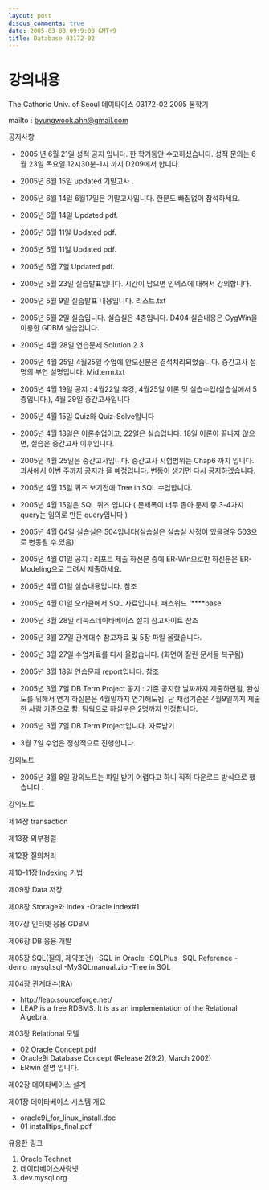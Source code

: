```yaml
---
layout: post
disqus_comments: true
date: 2005-03-03 09:9:00 GMT+9
title: Database 03172-02  
---
```

# 강의내용

The Cathoric Univ. of Seoul
데이타이스 03172-02
2005 봄학기

mailto : byungwook.ahn@gmail.com

공지사항 

* 2005 년 6월 21일 성적 공지 입니다. 한 학기동안 수고하셨습니다. 성적 문의는 6월 23일 목요일 12시30분-1시 까지 D209에서 합니다.

* 2005년 6월 15일 updated 기말고사 .

* 2005년 6월 14일 6월17일은 기말고사입니다. 한분도 빠짐없이 참석하세요.

* 2005년 6월 14일 Updated pdf.

* 2005년 6월 11일 Updated pdf.

* 2005년 6월 11일 Updated pdf.

* 2005년 6월 7일 Updated pdf.

* 2005년 5월 23일 실습발표입니다. 시간이 남으면 인덱스에 대해서 강의합니다.

* 2005년 5월 9일 실습발표 내용입니다. 리스트.txt

* 2005년 5월 2일 실습입니다. 실습실은 4층입니다. D404 실습내용은 CygWin을 이용한 GDBM 실습입니다.

* 2005년 4월 28일 연습문제 Solution 2.3

* 2005년 4월 25일 4월25일 수업에 안오신분은 결석처리되었습니다. 중간고사 설명의 부연 설명입니다. Midterm.txt 

* 2005년 4월 19일 공지 : 4월22일 휴강, 4월25일 이론 및 실습수업(실습실에서 5층입니다.), 4월 29일 중간고사입니다

* 2005년 4월 15일 Quiz와 Quiz-Solve입니다

* 2005년 4월 18일은 이론수업이고, 22일은 실습입니다. 18일 이론이 끝나지 않으면, 실습은 중간고사 이후입니다.

* 2005년 4월 25일은 중간고사입니다. 중간고사 시험범위는 Chap6 까지 입니다. 과사에서 이번 주까지 공지가 올 예정입니다. 변동이 생기면 다시 공지하겠습니다.

* 2005년 4월 15일 퀴즈 보기전에 Tree in SQL 수업합니다.

* 2005년 4월 15일은 SQL 퀴즈 입니다.( 문제폭이 너무 좁아 문제 중 3-4가지 query는 임의로 만든 query입니다 )

* 2005년 4월 04일 실습실은 504입니다(실습실은 실습실 사정이 있을경우 503으로 변동될 수 있음)

* 2005년 4월 01일 공지 : 리포트 제출 하신분 중에 ER-Win으로만 하신분은 ER-Modeling으로 그려서 제출하세요.

* 2005년 4월 01일 실습내용입니다. 참조 

* 2005년 4월 01일 오라클에서 SQL 자료입니다. 패스워드 ‘****base’

* 2005년 3월 28일 리눅스데이타베이스 설치 참고사이트 참조 

* 2005년 3월 27일 관계대수 참고자료 및 5장 파일 올렸습니다. 

* 2005년 3월 27일 수업자료를 다시 올렸습니다. (화면이 잘린 문서들 복구됨) 

* 2005년 3월 18일 연습문제 report입니다. 참조 

* 2005년 3월 7일 DB Term Project 공지 : 기존 공지한 날짜까지 제출하면됨, 완성도를 위해서 연기 하실분은 4월말까지 연기해도됨. 단 채점기준은 4월9일까지 제출한 사람 기준으로 함. 팀웍으로 하실분은 2명까지 인정합니다. 

* 2005년 3월 7일 DB Term Project입니다. 자료받기 

* 3월 7일 수업은 정상적으로 진행합니다.

강의노트

* 2005년 3월 8일 강의노트는 파일 받기 어렵다고 하니 직적 다운로드 방식으로 했습니다 .


강의노트 

제14장 transaction

제13장 외부정렬 

제12장 질의처리

제10-11장 Indexing 기법 

제09장 Data 저장

제08장 Storage와 Index 
-Oracle Index#1

제07장 인터넷 응용 GDBM

제06장 DB 응용 개발 

제05장 SQL(질의, 제약조건) 
-SQL in Oracle
-SQLPlus
-SQL Reference
-demo_mysql.sql 
-MySQLmanual.zip 
-Tree in SQL

제04장 관계대수(RA) 
- http://leap.sourceforge.net/
- LEAP is a free RDBMS. It is as an implementation of the Relational Algebra. 

제03장 Relational 모델 
- 02 Oracle Concept.pdf 
- Oracle9i Database Concept (Release 2(9.2), March 2002)
- ERwin 설명 입니다.

제02장 데이타베이스 설계 

제01장 데이타베이스 시스템 개요 
- oracle9i_for_linux_install.doc 
- 01 installtips_final.pdf


유용한 링크
1. Oracle Technet 
2. 데이타베이스사랑넷 
3. dev.mysql.org 

